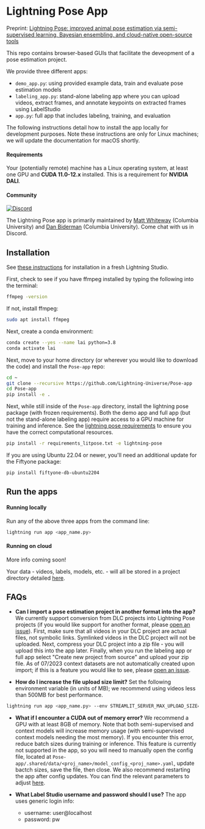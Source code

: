 # Lightning Pose App

Preprint: [Lightning Pose: improved animal pose estimation via semi-supervised learning, Bayesian ensembling, and cloud-native open-source tools](https://www.biorxiv.org/content/10.1101/2023.04.28.538703v1)

This repo contains browser-based GUIs that facilitate the deveopment of a pose estimation project.

We provide three different apps:
* `demo_app.py`: using provided example data, train and evaluate pose estimation models
* `labeling_app.py`: stand-alone labeling app where you can upload videos, extract frames, and annotate keypoints on extracted frames using LabelStudio
* `app.py`: full app that includes labeling, training, and evaluation

The following instructions detail how to install the app locally for development purposes.
Note these instructions are only for Linux machines; we will update the documentation for macOS 
shortly.

#### Requirements
Your (potentially remote) machine has a Linux operating system, 
at least one GPU and **CUDA 11.0-12.x** installed. 
This is a requirement for **NVIDIA DALI**.

#### Community
[![Discord](https://img.shields.io/discord/1103381776895856720)](https://discord.gg/tDUPdRj4BM)

The Lightning Pose app is primarily maintained by 
[Matt Whiteway](https://themattinthehatt.github.io/) (Columbia University)
and 
[Dan Biderman](https://dan-biderman.netlify.app) (Columbia University). 
Come chat with us in Discord.

## Installation

See [these instructions](docs/studio_installation.md) for installation in a fresh Lightning Studio.

First, check to see if you have ffmpeg installed by typing the following into the terminal:
```bash
ffmpeg -version
```
If not, install ffmpeg:
```bash
sudo apt install ffmpeg
```

Next, create a conda environment:
```bash
conda create --yes --name lai python=3.8
conda activate lai
```

Next, move to your home directory (or wherever you would like to download the code) 
and install the `Pose-app` repo:
```bash
cd ~
git clone --recursive https://github.com/Lightning-Universe/Pose-app
cd Pose-app
pip install -e .
```

Next, while still inside of the `Pose-app` directory, install the lightning pose package 
(with frozen requirements).
Both the demo app and full app (but not the stand-alone labeling app) require access to a GPU 
machine for training and inference. 
See the [lightning pose requirements](https://github.com/danbider/lightning-pose#requirements) 
to ensure you have the correct computational resources.
```bash
pip install -r requirements_litpose.txt -e lightning-pose
```

If you are using Ubuntu 22.04 or newer, you'll need an additional update for the Fiftyone package:
```bash
pip install fiftyone-db-ubuntu2204
```

## Run the apps

#### Running locally
Run any of the above three apps from the command line:
```bash
lightning run app <app_name.py>
```

#### Running on cloud
More info coming soon!

[comment]: <> (Running the app on the cloud is easy!)
[comment]: <> (```bash)
[comment]: <> (lightning run app <app_name.py> --cloud --env NVIDIA_DRIVER_CAPABILITIES=compute,utility,video)
[comment]: <> (```)

Your data - videos, labels, models, etc. - will all be stored in a project directory detailed 
[here](docs/directory_structure.md).

## FAQs

* **Can I import a pose estimation project in another format into the app?** 
We currently support conversion from DLC projects into Lightning Pose projects
(if you would like support for another format, 
please [open an issue](https://github.com/Lightning-Universe/Pose-app/issues)). 
First, make sure that all videos in your DLC project are actual files, not symbolic links. 
Symlinked videos in the DLC project will not be uploaded. 
Next, compress your DLC project into a zip file - you will upload this into the app later.
Finally, when you run the labeling app or full app select "Create new project from source" and
upload your zip file. As of 07/2023 context datasets are not automatically created upon import; if
this is a feature you would like to see, 
please [open an issue](https://github.com/Lightning-Universe/Pose-app/issues). 

* **How do I increase the file upload size limit?**
Set the following environment variable (in units of MB);
 we recommend using videos less than 500MB for best performance.
```bash
lightning run app <app_name.py> --env STREAMLIT_SERVER_MAX_UPLOAD_SIZE=500
```

* **What if I encounter a CUDA out of memory error?** 
We recommend a GPU with at least 8GB of memory. 
Note that both semi-supervised and context models will increase memory usage (with semi-supervised 
context models needing the most memory).
If you encounter this error, reduce batch sizes during training or inference.
This feature is currently not supported in the app, so you will need to manually open the config
file, located at `Pose-app/.shared/data/<proj_name>/model_config_<proj_name>.yaml`, update bactch
sizes, save the file, then close. 
We also recommend restarting the app after config updates.
You can find the relevant parameters to adjust 
[here](https://github.com/danbider/lightning-pose/blob/main/docs/config.md). 

* **What Label Studio username and password should I use?** 
The app uses generic login info:
    * username: user@localhost
    * password: pw
